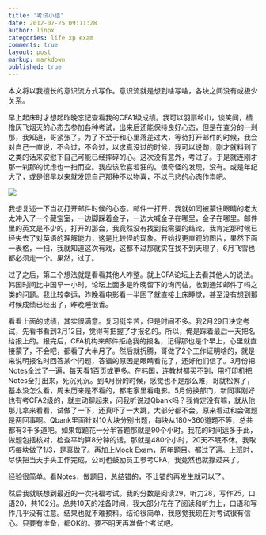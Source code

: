 ```yaml
---
title: '考试小结'
date: 2012-07-25 09:11:28
author: linpx
categories: life xp exam
comments: true
layout: post
markup: markdown
published: true
---
```

本文将以我擅长的意识流方式写作。意识流就是想到啥写啥，各块之间没有或极少关系。

早上起床时才想起昨晚忘记查看我的CFA1级成绩。我可以羽扇纶巾，谈笑间，樯橹灰飞烟灭的心态去参加各种考试，出来后还能保持良好心态，但是在查分的一刹那，我知道，哥紧张了。为了不至于和心里落差过大，等待打开邮件的时候，我会对自己一直说，不会过，不会过，以求真没过的时候，我可以说句，刚才就料到了之类的话来安慰下自己可能已经摔碎的心。这次没有意外，考过了。于是就连刚才那一刹那的忧虑也一扫而空。我应该欣喜若狂的。很奇怪的发现，没有。或是年纪大了，或是很早以来就发现自己那种不以物喜，不以己悲的心态作祟吧。

![](http://farm9.staticflickr.com/8010/7639916118_5ce8ba18ac.jpg)

我想复述一下当初打开邮件时候的心态。邮件一打开，我就如同被蒙住眼睛的老太太冲入了一个藏宝室，一边脚踩着金子，一边大喊金子在哪里，金子在哪里。邮件里的英文是不少的，打开的那会，我竟然没有找到我需要的结论，我肯定那时候已经失去了对英语的理解能力，这是比较怪的现象。开始找更直观的图片，果然下面一表格，一扫，我就知道这次有戏，这都不过那就实在找不到天理了，6月飞雪也都必须走一个。果然，过了。<!--more-->

过了之后，第二个想法就是看看其他人咋整。就上CFA论坛上去看其他人的说法。韩国时间比中国早一小时，论坛上面多是昨晚留下的询问帖，收到通知邮件了吗之类的问题。我比较幸运，昨晚看电影看一半困了就直接上床睡觉，甚至没有想到那时候成绩已经出了，昨晚睡很香。

看看上面的成绩，其实很满意。复习挺辛苦，但是时间不多。我2月29日决定考试，先看书看到3月12日，觉得有把握了才报名的。所以，俺是踩着最后一天把名给报上的。报完后，CFA机构来邮件拒绝我的报名，记得那也是个早上，心里就直接蒙了，不会吧，都看了大半月了。然后就折腾，哥做了2个工作证明啥的，就是来说明报名时回答某个问题，答错的原因是眼睛看花了，还好他们信了。3月份把Notes全过了一遍，每天看1百页或更多。在韩国，连教材都买不到，用打印机把Notes全打出来，死沉死沉。到4月份的时候，感觉也不是那么难，哥就松懈了，基本没怎么看，周末历来是不看的，都宅家里看电影。5月份换部门，新同事刚好也有考CFA2级的，就主动聊起来，问我听说过Qbank吗？我肯定没有嘛，就从他那儿拿来看看，试做了一下，还真吓了一大跳，大部分都不会。原来看过和会做题是两回事啊。Qbank里面针对10大块分别出题，每块从180~360道题不等，总共都有3千多道吧。如果每题花一分半答题那就是90个小时。我花的时间远多于此，做题包括核对，检查平均算8分钟的话。那就是480个小时，20天不眠不休。我取巧每块做了1/3，是真做了。再加上Mock
Exam，历年题目。都过了遍。上班时，尽快把当天手头工作完成，公司也鼓励员工参考CFA，我竟然也就撑过来了。

经验很简单。看Notes，做题目，总结错的，不让错的再发生就可以了。

然后我就联想到最近的一次托福考试。我的分数是阅读29，听力28，写作25，口语20，共102分。总共10天的准备时间，我大部分花在了阅读和听力上，口语和写作几乎没有注意。结果也就不难预料。结论很简单，我感觉我现在对考试很有信心。只要有准备，都OK的。要不明天再准备个考试吧。
